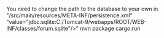 You need to change the path to the database to your own in "/src/main/resources/META-INF/persistence.xml"
"value="jdbc:sqlite:C:/Tomcat-9/webapps/ROOT/WEB-INF/classes/forum.sqlite"/>"
mvn package cargo:run
